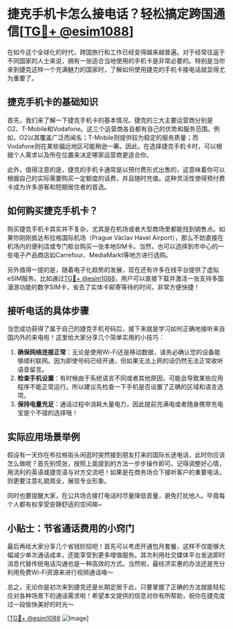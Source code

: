 # 捷克手机卡怎么接电话？轻松搞定跨国通信[[TG💪+ @esim1088](https://t.me/s/esim1088)]

在如今这个全球化的时代，跨国旅行和工作已经变得越来越普遍。对于经常往返于不同国家的人士来说，拥有一张适合当地使用的手机卡是非常必要的。特别是当你来到捷克这样一个充满魅力的国家时，了解如何使用捷克的手机卡接电话就显得尤为重要了。

## 捷克手机卡的基础知识

首先，我们来了解一下捷克手机卡的基本情况。捷克的三大主要运营商分别是O2、T-Mobile和Vodafone。这三个运营商各自都有自己的优势和服务范围。例如，O2以其覆盖广泛而闻名；T-Mobile则提供较为稳定的服务质量；而Vodafone则在某些偏远地区可能稍逊一筹。因此，在选择捷克手机卡时，可以根据个人需求以及所在位置来决定哪家运营商更适合你。

此外，值得注意的是，捷克的手机卡通常是以预付费形式出售的，这意味着你可以根据自己的实际需要购买一定额度的话费，并且随时充值。这种灵活性使得预付费卡成为许多游客和短期居住者的首选。

## 如何购买捷克手机卡？

购买捷克手机卡其实并不复杂，尤其是在机场或者大型商场里都能找到销售点。如果你刚刚抵达布拉格国际机场（Prague Václav Havel Airport），那么不妨直接在机场内的便利店或专门柜台购买一张本地SIM卡。当然，也可以选择到市中心的一些电子产品商店如Carrefour、MediaMarkt等地方进行选购。

另外值得一提的是，随着电子化趋势的发展，现在还有许多在线平台提供了虚拟eSIM服务。比如通过[TG💪+ @esim1088](https://t.me/s/esim1088)，用户可以直接下载并激活一张支持多国漫游功能的数字SIM卡，省去了实体卡邮寄等待的时间，非常方便快捷！

## 接听电话的具体步骤

当您成功获得了属于自己的捷克手机号码后，接下来就是学习如何正确地接听来自国内外的来电啦！这里给大家分享几个简单实用的小技巧：

1. **确保网络连接正常**：无论是使用Wi-Fi还是移动数据，请务必确认您的设备能够顺利联网。因为即使号码已经开通，但如果无法上网的话仍然无法正常收听语音留言。
2. **检查手机设置**：有时候由于系统语言不同或者其他原因，可能会导致某些应用程序不能正常运行。所以建议先检查一下手机是否设置了正确的区域和语言选项。
3. **保持电量充足**：通话过程中消耗大量电力，因此提前充满电或者随身携带充电宝是个不错的选择哦！

## 实际应用场景举例

假设有一天你在布拉格街头闲逛时突然接到朋友打来的国际长途电话，此时你应该怎么做呢？首先别慌张，按照上面提到的方法一步步操作即可。记得调整好心情，用流利的英语或捷克语与对方交流吧！如果是在商务场合下接听客户的重要电话，则更要注意礼貌周全，展现专业形象。

同时也要提醒大家，在公共场合接打电话时尽量降低音量，避免打扰他人。毕竟每个人都有权享受安静舒适的空间嘛~

## 小贴士：节省通话费用的小窍门

最后再给大家分享几个省钱妙招吧！首先可以考虑开通包月套餐，这样不仅能够大幅减少单次通话成本，还能享受到更多增值服务。其次利用社交媒体平台发送即时消息代替传统电话沟通也是一种高效的方式。当然啦，最经济实惠的办法还是充分利用免费Wi-Fi资源来进行视频通话咯～

总之，无论你是初次来到捷克还是长期定居于此，只要掌握了正确的方法就能轻松应对各种场景下的通话需求啦！希望本文提供的信息对你有所帮助，祝你在捷克度过一段愉快美好的时光～ 

[[TG💪+ @esim1088](https://t.me/s/esim1088) ![Image](https://i.postimg.cc/4NQfJmqS/Snipaste-2025-05-13-00-14-12.png)]